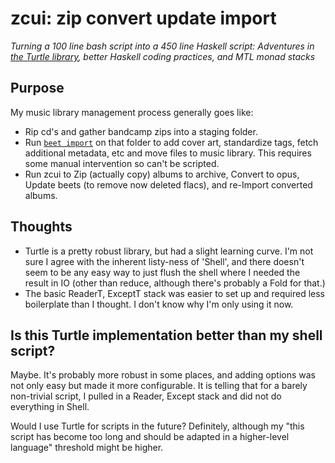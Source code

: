 zcui: zip convert update import
===============================

_Turning a 100 line bash script into a 450 line Haskell script: Adventures in
[the Turtle library](https://hackage.haskell.org/package/turtle-1.5.19), better
Haskell coding practices, and MTL monad stacks_

## Purpose
My music library management process generally goes like:

* Rip cd's and gather bandcamp zips into a staging folder.
* Run [`beet import`](https://beets.io/) on that folder to add cover art,
  standardize tags, fetch additional metadata, etc and move files to music
  library. This requires some manual intervention so can't be scripted.
* Run zcui to Zip (actually copy) albums to archive, Convert to opus, Update
  beets (to remove now deleted flacs), and re-Import converted albums.

## Thoughts
* Turtle is a pretty robust library, but had a slight learning curve. I'm not
  sure I agree with the inherent listy-ness of 'Shell', and there doesn't seem
  to be any easy way to just flush the shell where I needed the result in IO
  (other than reduce, although there's probably a Fold for that.)
* The basic ReaderT, ExceptT stack was easier to set up and required less
  boilerplate than I thought. I don't know why I'm only using it now.

## Is this Turtle implementation better than my shell script?

Maybe. It's probably more robust in some places, and adding options was not only
easy but made it more configurable. It is telling that for a barely non-trivial
script, I pulled in a Reader, Except stack and did not do everything in Shell.

Would I use Turtle for scripts in the future? Definitely, although my "this
script has become too long and should be adapted in a higher-level language"
threshold might be higher.
